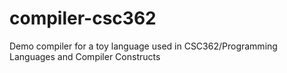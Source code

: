 # compiler-csc362
Demo compiler for a toy language used in CSC362/Programming Languages and Compiler Constructs
